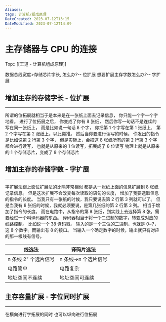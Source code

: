 ```yaml
---
Aliases: 
tags: 计算机/组成原理 
DateCreated: 2023-07-12T13:15
DateModified: 2023-07-12T14:09
---
```

# 主存储器与 CPU 的连接
Top:: [[王道 - 计算机组成原理]]

数据总线宽度>存储芯片字长, 怎么办?-- 位扩展
想要扩展主存字数怎么办?-- 字扩展

## 增加主存的存储字长 - 位扩展
---
所谓的位拓展就相当于是本来是在一张纸上面去记录信息，
你只能一个字一个字地看。
进行了位拓展之后，
你变成了你有 8 张纸，
然后你写一句话不是连续的写在同一张纸上，
而是比如说一句话 8 个字，
你把第 1 个字写在第 1 张纸上，
第 2 个字写在第 2 张纸上，以此类推。
然后当你要进行读写的时候，
你发出的指令是比如说第 2 行第 3 个字，
但是实际上，会把这 8 张纸所有的第 2 行第 3 个字都会进行读写，
也就是从原来的 1 位读写，拓展成了 8 位读写
物理上就是从原来的 1 个存储芯片，变成了 8 个存储芯片

## 增加主存的存储字数 - 字扩展
---
字扩展法跟上面位扩展法的比喻非常相似
都是从一张纸上面的信息扩展到 8 张纸记录信息。
但是这次扩展不会改变每次读取的语句的长度，
增加了我要选取信息的指令的长度。
当我只有一张纸的时候，我只要说去第 2 行第 3 列就可以了。
但是当我有 8 张纸的时候，我就必须要说，是第几张纸的第 2 行第 3 列。
相当于增加了指令的长度。
而在电路中，从指令的第 8 张纸，到实践上去选择第 8 张，需要经过一个叫译码器的东西。
译码器相当于将一个二进制的数字，转变成对应的线路控制。
比如说一个 38 译码器。
输入的是一个三位的二进制，也就是 0~7，这 8 个数字。而输出有 8 的接口。
当输入一个确定数字的时候，输出就只有对应的那一根线有信号。

| 线选法               | 译码片选法          |
| -------------------- | ------------------- |
| n 条线 2" 个选片信号 | n 条线→n 个选片信号 |
| 电路简单             | 电路复杂            |
| 地址空间不连续       |  地址空间可连续                   |

## 主存容量扩展 - 字位同时扩展
---
在横向进行字拓展的同时
也可以纵向进行位拓展